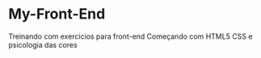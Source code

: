 # My-Front-End

Treinando com exercicios para front-end
Começando com HTML5
CSS e psicologia das cores
